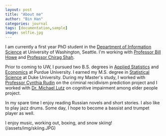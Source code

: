 ```yaml
---
layout: post
title: "About me"
author: "Bin Han"
categories: journal
tags: [documentation,sample]
image: selfie.jpg
---
```


I am currently a first year PhD student in the [Department of Information Science](https://ischool.uw.edu/) at University of Washington, Seattle. I'm working with [Professor Bill Howe](https://faculty.washington.edu/billhowe/) and [Professor Chirag Shah](https://ischool.uw.edu/people/faculty/profile/chirags).

Prior to coming to UW, I pursued two B.S. degrees in [Applied Statistics](https://www.stat.purdue.edu/) and [Economics](https://krannert.purdue.edu/academics/Economics/) at Purdue University. I earned my M.S. degree in [Statistical Science](https://stat.duke.edu/) at Duke University. During my Master's study, I worked with [Professor Cynthia Rudin](https://users.cs.duke.edu/~cynthia/) on the criminal recidivism prediction project and I worked with [Dr. Michael Lutz](https://scholars.duke.edu/person/michael.lutz) on cognitive impairment among elder people project. 

In my spare time I enjoy reading Russian novels and short stories. I also like to play jazz drums. Some day, I hope to become a bassist and trumpet player as well.

I enjoy music, working out, boxing, and snow skiing!(/assets/img/skiing.JPG)
